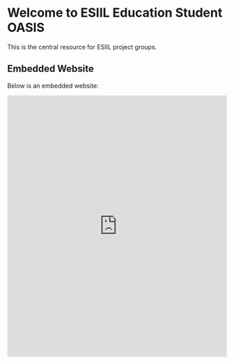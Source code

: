 # Welcome to ESIIL Education Student OASIS

This is the central resource for ESIIL project groups.

## Embedded Website

Below is an embedded website:

<iframe src="https://cu-esiil.github.io/WG_PI_Orientation/#1" width="100%" height="600" frameborder="0" allowfullscreen></iframe>

